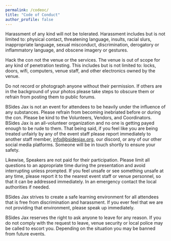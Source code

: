 ```yaml
---
permalink: /codeoc/
title: "Code of Conduct"
author_profile: false
---
```


Harassment of any kind will not be tolerated. Harassment includes but is not limited to: physical contact, threatening language, insults, racial slurs, inappropriate language, sexual misconduct, discrimination, derogatory or inflammatory language, and obscene imagery or gestures.

Hack the con not the venue or the services. The venue is out of scope for any kind of penetration testing. This includes but is not limited to: locks, doors, wifi, computers, venue staff, and other electronics owned by the venue.

Do not record or photograph anyone without their permission. If others are in the background of your photos please take steps to obscure them or refrain from posting them to public forums.

BSides Jax is not an event for attendees to be heavily under the influence of any substances. Please refrain from becoming inebriated before or during the con.
Please be kind to the Volunteers, Vendors, and Coordinators. BSides Jax is an all-volunteer organization and no one is getting payed enough to be rude to them. That being said, if you feel like you are being treated unfairly by any of the event staff please report immediately to another staff member, info@bsidesjax.org, our discord, or any of our other social media platforms. Someone will be in touch shortly to ensure your safety.

Likewise, Speakers are not paid for their participation. Please limit all questions to an appropriate time during the presentation and avoid interrupting unless prompted.
If you feel unsafe or see something unsafe at any time, please report it to the nearest event staff or venue personnel, so that it can be addressed immediately. In an emergency contact the local authorities if needed.

BSides Jax strives to create a safe learning environment for all attendees that is free from discrimination and harassment. If you ever feel that we are not providing that environment, please speak up immediately.

BSides Jax reserves the right to ask anyone to leave for any reason. If you do not comply with the request to leave, venue security or local police may be called to escort you. Depending on the situation you may be banned from future events.
